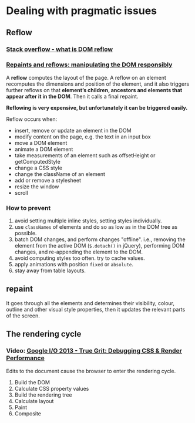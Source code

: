 # Dealing with pragmatic issues

## Reflow
### [Stack overflow - what is DOM reflow](http://stackoverflow.com/questions/27637184/what-is-dom-reflow)
### [Repaints and reflows: manipulating the DOM responsibly](http://blog.letitialew.com/post/30425074101/repaints-and-reflows-manipulating-the-dom)

A **reflow** computes the layout of the page. A reflow on an element recomputes the dimensions and position of the element, and it also triggers further reflows on that **element’s children, ancestors and elements that appear after it in the DOM**. Then it calls a final repaint. 

**Reflowing is very expensive, but unfortunately it can be triggered easily.**

Reflow occurs when:
- insert, remove or update an element in the DOM
- modify content on the page, e.g. the text in an input box
- move a DOM element
- animate a DOM element
- take measurements of an element such as offsetHeight or getComputedStyle
- change a CSS style
- change the className of an element
- add or remove a stylesheet
- resize the window
- scroll

### How to prevent
1. avoid setting multiple inline styles, setting styles individually.
2. use `classNames` of elements and do so as low as in the DOM tree as possible.
3. batch DOM changes, and perform changes "offline". i.e., removing the element from the active DOM (`$.detach()` in jQuery), performing DOM changes, and re-appending the element to the DOM.
4. avoid computing styles too often. try to cache values.
5. apply animations with position `fixed` or `absolute`.
6. stay away from table layouts.

## repaint
It goes through all the elements and determines their visibility, colour, outline and other visual style properties, then it updates the relevant parts of the screen.

## The rendering cycle
### Video: [Google I/O 2013 - True Grit: Debugging CSS & Render Performance](https://www.youtube.com/watch?v=gqc88qWuiI4)

Edits to the document cause the browser to enter the rendering cycle.

1. Build the DOM
2. Calculate CSS property values
3. Build the rendering tree
4. Calculate layout
5. Paint
6. Composite

